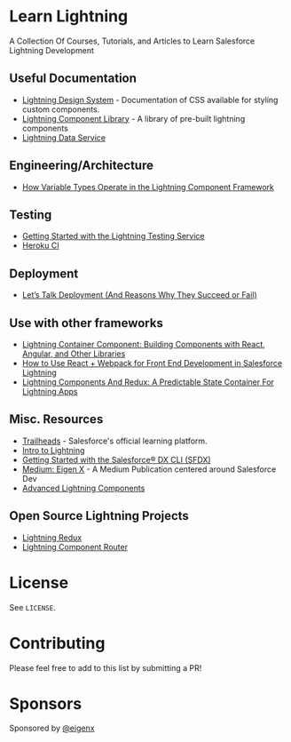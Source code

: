 # Learn Lightning
A Collection Of Courses, Tutorials, and Articles to Learn Salesforce Lightning Development

## Useful Documentation

- [Lightning Design System](https://www.lightningdesignsystem.com/) - Documentation of CSS available for styling custom components.
- [Lightning Component Library](https://developer.salesforce.com/docs/component-library/overview/components) - A library of pre-built lightning components
- [Lightning Data Service](https://developer.salesforce.com/docs/atlas.en-us.lightning.meta/lightning/data_service.htm)

## Engineering/Architecture

- [How Variable Types Operate in the Lightning Component Framework](https://developer.salesforce.com/blogs/2018/07/how-variable-types-operate-in-the-lightning-component-framework.html)

## Testing

- [Getting Started with the Lightning Testing Service
](https://developer.salesforce.com/blogs/2018/04/getting-started-with-the-lightning-testing-service.html)
- [Heroku CI](https://devcenter.heroku.com/articles/heroku-ci)

## Deployment

- [Let’s Talk Deployment (And Reasons Why They Succeed or Fail)](https://developer.salesforce.com/blogs/2018/06/lets-talk-deployment-and-reasons-why-they-succeed-or-fail.html)

## Use with other frameworks

- [Lightning Container Component: Building Components with React, Angular, and Other Libraries](https://developer.salesforce.com/blogs/2018/04/lightning-container-component-building-components-with-react-angular-and-other-libraries.html)
- [How to Use React + Webpack for Front End Development in Salesforce Lightning](https://medium.com/eigen-x/how-to-use-react-webpack-for-front-end-development-in-salesforce-lightning-9c68405cd8a2)
- [Lightning Components And Redux: A Predictable State Container For Lightning Apps](https://www.salesforce.com/video/303960/)

## Misc. Resources

- [Trailheads](https://trailhead.salesforce.com/en/modules/lex_dev_lc_basics) - Salesforce's official learning platform.
- [Intro to Lightning](https://www.udemy.com/course/1418070/)
- [Getting Started with the Salesforce® DX CLI (SFDX)](https://www.udemy.com/learn-sfdx/?couponCode=EIGENX)
- [Medium: Eigen X](https://medium.com/eigen-x) - A Medium Publication centered around Salesforce Dev
- [Advanced Lightning Components](https://www.salesforce.com/video/1779415/)

## Open Source Lightning Projects
- [Lightning Redux](https://github.com/madmax983/lightning-redux)
- [Lightning Component Router](https://github.com/greg512/lightning-component-router)

# License
See `LICENSE`.

# Contributing
Please feel free to add to this list by submitting a PR!

# Sponsors
Sponsored by [@eigenx](https://twitter.com/eigenx)
